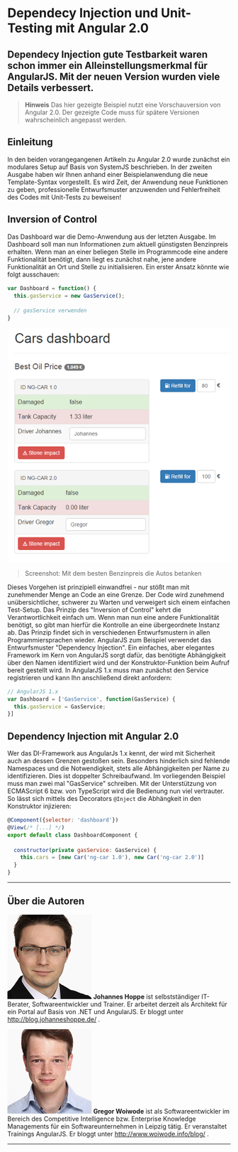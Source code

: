 # Dependecy Injection und Unit-Testing mit Angular 2.0

## Dependecy Injection gute Testbarkeit waren schon immer ein Alleinstellungsmerkmal für AngularJS. Mit der neuen Version wurden viele Details verbessert.

> **Hinweis** Das hier gezeigte Beispiel nutzt eine Vorschauversion von Angular 2.0. Der gezeigte Code muss für spätere Versionen wahrscheinlich angepasst werden.

## Einleitung

In den beiden vorangegangenen Artikeln zu Angular 2.0 wurde zunächst ein modulares Setup auf Basis von SystemJS beschrieben. In der zweiten Ausgabe haben wir Ihnen anhand einer Beispielanwendung die neue Template-Syntax vorgestellt. Es wird Zeit, der Anwendung neue Funktionen zu geben, professionelle Entwurfsmuster anzuwenden und Fehlerfreiheit des Codes mit Unit-Tests zu beweisen!


## Inversion of Control

Das Dashboard war die Demo-Anwendung aus der letzten Ausgabe. Im Dashboard soll man nun Informationen zum aktuell günstigsten Benzinpreis erhalten. Wenn man an einer beliegen Stelle im Programmcode eine andere Funktionalität benötigt, dann liegt es zunächst nahe, jene andere Funktionalität an Ort und Stelle zu initialisieren. Ein erster Ansatz könnte wie folgt ausschauen:

```javascript
var Dashboard = function() {
  this.gasService = new GasService();
  
  // gasService verwenden
}
```

![Screenshot](images/screenshot_refill.png)
> Screenshot: Mit dem besten Benzinpreis die Autos betanken

Dieses Vorgehen ist prinzipiell einwandfrei - nur stößt man mit zunehmender Menge an Code an eine Grenze. Der Code wird zunehmend unübersichtlicher, schwerer zu Warten und verweigert sich einem einfachen Test-Setup. Das Prinzip des "Inversion of Control" kehrt die Verantwortlichkeit einfach um. Wenn man nun eine andere Funktionalität benötigt, so gibt man hierfür die Kontrolle an eine übergeordnete Instanz ab. Das Prinzip findet sich in verschiedenen Entwurfsmustern in allen Programmiersprachen wieder. AngularJS zum Beispiel verwendet das Entwurfsmuster "Dependency Injection". Ein einfaches, aber elegantes Framework im Kern von AngularJS sorgt dafür, das benötigte Abhängigkeit über den Namen identifiziert wird und der Konstruktor-Funktion beim Aufruf bereit gestellt wird. In AngularJS 1.x muss man zunächst den Service registrieren und kann Ihn anschließend direkt anfordern:

```javascript
// AngularJS 1.x 
var Dashboard = ['GasService', function(GasService) {
  this.gasService = GasService;
}]
```

## Dependency Injection mit Angular 2.0

Wer das DI-Framework aus AngularJs 1.x kennt, der wird mit Sicherheit auch an dessen Grenzen gestoßen sein. Besonders hinderlich sind fehlende Namespaces und die Notwendigkeit, stets alle Abhängigkeiten per Name zu identifizieren. Dies ist doppelter Schreibaufwand. Im vorliegenden Beispiel muss man zwei mal "GasService" schreiben. Mit der Unterstützung von ECMAScript 6 bzw. von TypeScript wird die Bedienung nun viel vertrauter. So lässt sich mittels des Decorators `@Inject` die Abhängkeit in den Konstruktor injizieren:

```js
@Component({selector: 'dashboard'})
@View(/* [...] */)
export default class DashboardComponent {
  
  constructor(private gasService: GasService) {
    this.cars = [new Car('ng-car 1.0'), new Car('ng-car 2.0')]
  }
}

```


<hr>

## Über die Autoren

![Johannes Hoppe](images/johannes-hoppe.png)
**Johannes Hoppe** ist selbstständiger IT-Berater, Softwareentwickler und Trainer. Er arbeitet derzeit als Architekt für ein Portal auf Basis von .NET und AngularJS. Er bloggt unter http://blog.johanneshoppe.de/ .

![Gregor Woiwode](images/gregor-woiwode.png)
**Gregor Woiwode** ist als Softwareentwickler im Bereich des Competitive Intelligence bzw. Enterprise Knowledge Managements für ein Softwareunternehmen in Leipzig tätig. Er veranstaltet Trainings AngularJS. Er bloggt unter http://www.woiwode.info/blog/ .

<hr>

[1]: https://angular.io/docs/js/latest/quickstart.html "5 Minuten Schnellstart"
[2]: https://github.com/ModuleLoader/es6-module-loader "ES6 Module Loader Polyfill"
[3]: https://github.com/google/traceur-compiler "Traceur"
[4]: http://babeljs.io/ "Babel"
[5]: https://github.com/Microsoft/TypeScript/ "TypeScript"
[6]: https://github.com/systemjs/systemjs "SystemJS"
[7]: https://github.com/gulpjs/gulp "Gulp"
[8]: https://github.com/angular/angular "Angular 2.0 Github-Repository"
[9]: https://code.angularjs.org/ "code.angularjs.org"
[10]: https://www.npmjs.com/package/systemjs-builder "SystemJS Build Tool"
[12]: https://www.npmjs.com/package/angular2 "NPM-Paket von Angular 2.0"
